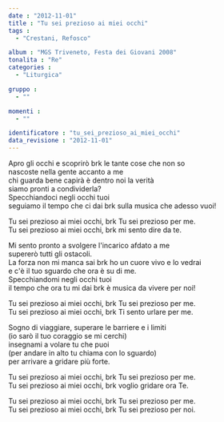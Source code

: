 ```yaml
---
date : "2012-11-01"
title : "Tu sei prezioso ai miei occhi"
tags : 
  - "Crestani, Refosco"

album : "MGS Triveneto, Festa dei Giovani 2008"
tonalita : "Re"
categories : 
  - "Liturgica"

gruppo : 
  - ""

momenti : 
  - ""

identificatore : "tu_sei_prezioso_ai_miei_occhi"
data_revisione : "2012-11-01"
---
```

  
  
  
  
  
  
  
  
  
  
 Apro gli occhi e scoprirò brk le tante cose che non so  
nascoste nella gente accanto a me  
 chi guarda bene capirà è dentro noi la verità  
siamo pronti a condividerla?  
 Specchiandoci negli occhi tuoi     
 seguiamo il tempo che ci dai brk sulla musica che adesso vuoi!  
  
  
  
Tu sei prezioso ai miei occhi,   brk Tu sei prezioso per me.  
Tu sei prezioso ai miei occhi,   brk mi sento dire da te.  
  
  
  
  
Mi sento pronto a svolgere l'incarico afdato a me  
supererò tutti gli ostacoli.  
La forza non mi manca sai brk ho un cuore vivo e lo vedrai  
e c'è il tuo sguardo che ora è su di me.  
Specchiandomi negli occhi tuoi  
il tempo che ora tu mi dai brk è musica da vivere per noi!  
  
  
  
  
Tu sei prezioso ai miei occhi, brk Tu sei prezioso per me.  
Tu sei prezioso ai miei occhi, brk Ti sento urlare per me.  
  
  
  
Sogno di viaggiare, superare le barriere e i limiti  
(io sarò il tuo coraggio se mi cerchi)  
insegnami a volare tu che puoi  
(per andare in alto tu chiama con lo sguardo)  
per arrivare a gridare più forte.  
  
  
  
  
Tu sei prezioso ai miei occhi, brk Tu sei prezioso per me.  
Tu sei prezioso ai miei occhi, brk voglio gridare ora Te.  
  
Tu sei prezioso ai miei occhi, brk Tu sei prezioso per me.  
Tu sei prezioso ai miei occhi, brk Tu sei prezioso per noi.  
  
  
  
  
